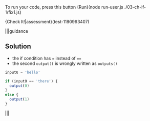 To run your code, press this button {Run}(node run-user.js ./03-ch-if-1/fix1.js)

{Check It!|assessment}(test-1180993407)

|||guidance
## Solution

- the if condition has `=` instead of `==`
- the second `output()` is wrongly written as `outputs()`

```javascript
input0 = 'hello'

if (input0 == 'there') {
  output(0)
}
else {
  output(1)
}
```
|||